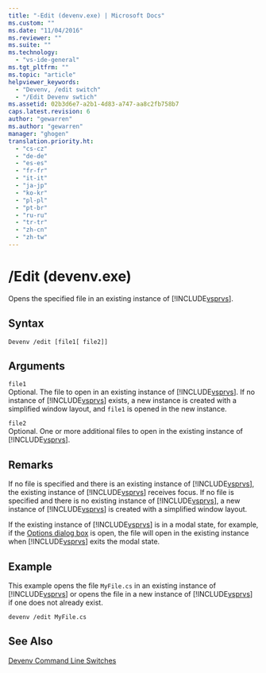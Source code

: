 ```yaml
---
title: "-Edit (devenv.exe) | Microsoft Docs"
ms.custom: ""
ms.date: "11/04/2016"
ms.reviewer: ""
ms.suite: ""
ms.technology: 
  - "vs-ide-general"
ms.tgt_pltfrm: ""
ms.topic: "article"
helpviewer_keywords: 
  - "Devenv, /edit switch"
  - "/Edit Devenv swtich"
ms.assetid: 02b3d6e7-a2b1-4d83-a747-aa8c2fb758b7
caps.latest.revision: 6
author: "gewarren"
ms.author: "gewarren"
manager: "ghogen"
translation.priority.ht: 
  - "cs-cz"
  - "de-de"
  - "es-es"
  - "fr-fr"
  - "it-it"
  - "ja-jp"
  - "ko-kr"
  - "pl-pl"
  - "pt-br"
  - "ru-ru"
  - "tr-tr"
  - "zh-cn"
  - "zh-tw"
---
```

# /Edit (devenv.exe)
Opens the specified file in an existing instance of [!INCLUDE[vsprvs](../../code-quality/includes/vsprvs_md.md)].  
  
## Syntax  
  
```  
Devenv /edit [file1[ file2]]  
```  
  
## Arguments  
 `file1`  
 Optional. The file to open in an existing instance of [!INCLUDE[vsprvs](../../code-quality/includes/vsprvs_md.md)]. If no instance of [!INCLUDE[vsprvs](../../code-quality/includes/vsprvs_md.md)] exists, a new instance is created with a simplified window layout, and `file1` is opened in the new instance.  
  
 `file2`  
 Optional. One or more additional files to open in the existing instance of [!INCLUDE[vsprvs](../../code-quality/includes/vsprvs_md.md)].  
  
## Remarks  
 If no file is specified and there is an existing instance of [!INCLUDE[vsprvs](../../code-quality/includes/vsprvs_md.md)], the existing instance of [!INCLUDE[vsprvs](../../code-quality/includes/vsprvs_md.md)] receives focus. If no file is specified and there is no existing instance of [!INCLUDE[vsprvs](../../code-quality/includes/vsprvs_md.md)], a new instance of [!INCLUDE[vsprvs](../../code-quality/includes/vsprvs_md.md)] is created with a simplified window layout.  
  
 If the existing instance of [!INCLUDE[vsprvs](../../code-quality/includes/vsprvs_md.md)] is in a modal state, for example, if the [Options dialog box](../../ide/reference/options-dialog-box-visual-studio.md) is open, the file will open in the existing instance when [!INCLUDE[vsprvs](../../code-quality/includes/vsprvs_md.md)] exits the modal state.  
  
## Example  
 This example opens the file `MyFile.cs` in an existing instance of [!INCLUDE[vsprvs](../../code-quality/includes/vsprvs_md.md)] or opens the file in a new instance of [!INCLUDE[vsprvs](../../code-quality/includes/vsprvs_md.md)] if one does not already exist.  
  
```  
devenv /edit MyFile.cs  
```  
  
## See Also  
 [Devenv Command Line Switches](../../ide/reference/devenv-command-line-switches.md)